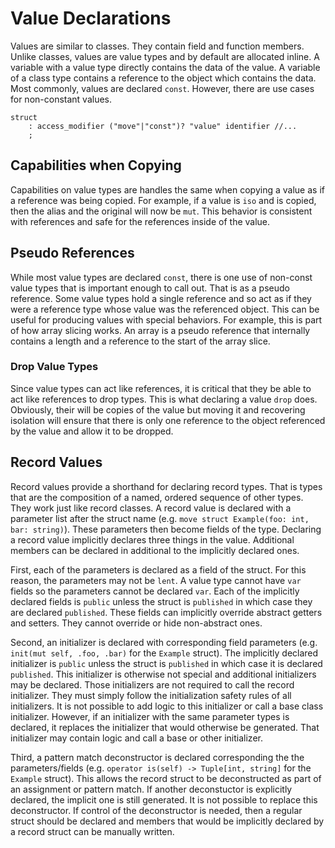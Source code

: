 # Value Declarations

Values are similar to classes. They contain field and function members. Unlike classes, values are
value types and by default are allocated inline. A variable with a value type directly contains the
data of the value. A variable of a class type contains a reference to the object which contains the
data. Most commonly, values are declared `const`. However, there are use cases for non-constant
values.

```grammar
struct
    : access_modifier ("move"|"const")? "value" identifier //...
    ;
```

## Capabilities when Copying

Capabilities on value types are handles the same when copying a value as if a reference was being
copied. For example, if a value is `iso` and is copied, then the alias and the original will now be
`mut`. This behavior is consistent with references and safe for the references inside of the value.

## Pseudo References

While most value types are declared `const`, there is one use of non-const value types that is
important enough to call out. That is as a pseudo reference. Some value types hold a single
reference and so act as if they were a reference type whose value was the referenced object. This
can be useful for producing values with special behaviors. For example, this is part of how array
slicing works. An array is a pseudo reference that internally contains a length and a reference to
the start of the array slice.

### Drop Value Types

Since value types can act like references, it is critical that they be able to act like references
to drop types. This is what declaring a value `drop` does. Obviously, their will be copies of the
value but moving it and recovering isolation will ensure that there is only one reference to the
object referenced by the value and allow it to be dropped.

## Record Values

Record values provide a shorthand for declaring record types. That is types that are the
composition of a named, ordered sequence of other types. They work just like record classes. A
record value is declared with a parameter list after the struct name (e.g. `move struct
Example(foo: int, bar: string)`). These parameters then become fields of the type. Declaring a
record value implicitly declares three things in the value. Additional members can be declared in
additional to the implicitly declared ones.

First, each of the parameters is declared as a field of the struct. For this reason, the parameters
may not be `lent`. A value type cannot have `var` fields so the parameters cannot be declared `var`.
Each of the implicitly declared fields is `public` unless the struct is `published` in which case
they are declared `published`. These fields can implicitly override abstract getters and setters.
They cannot override or hide non-abstract ones.

Second, an initializer is declared with corresponding field parameters (e.g. `init(mut self, .foo,
.bar)` for the `Example` struct). The implicitly declared initializer is `public` unless the struct
is `published` in which case it is declared `published`. This initializer is otherwise not special
and additional initializers may be declared. Those initializers are not required to call the record
initializer. They must simply follow the initialization safety rules of all initializers. It is not
possible to add logic to this initializer or call a base class initializer. However, if an
initializer with the same parameter types is declared, it replaces the initializer that would
otherwise be generated. That initializer may contain logic and call a base or other initializer.

Third, a pattern match deconstructor is declared corresponding the the parameters/fields (e.g.
`operator is(self) -> Tuple[int, string]` for the `Example` struct). This allows the record struct
to be deconstructed as part of an assignment or pattern match. If another deconstuctor is explicitly
declared, the implicit one is still generated. It is not possible to replace this deconstructor. If
control of the deconstructor is needed, then a regular struct should be declared and members that
would be implicitly declared by a record struct can be manually written.
